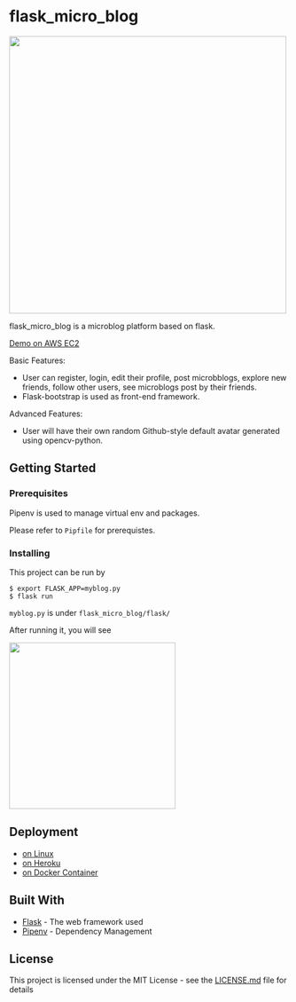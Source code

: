 # flask_micro_blog

<img src="https://raw.githubusercontent.com/josephzxy/pic/master/Screen%20Shot%202018-07-25%20at%209.46.50%20AM.png" height=500>

flask_micro_blog is a microblog platform based on flask.

[Demo on AWS EC2](54.95.179.201)

Basic Features:
- User can register, login, edit their profile, post microbblogs, explore new friends, follow other users, see microblogs post by their friends.
- Flask-bootstrap is used as front-end framework.

Advanced Features:
- User will have their own random Github-style default avatar generated using opencv-python.
 

## Getting Started
### Prerequisites
Pipenv is used to manage virtual env and packages.

Please refer to `Pipfile` for prerequistes.

### Installing

This project can be run by

```
$ export FLASK_APP=myblog.py 
$ flask run
```

`myblog.py` is under `flask_micro_blog/flask/`

After running it, you will see

<img src="https://raw.githubusercontent.com/josephzxy/pic/master/Screen%20Shot%202018-07-19%20at%202.57.49%20PM.png" height=300>

## Deployment

- [on Linux](https://blog.miguelgrinberg.com/post/the-flask-mega-tutorial-part-xvii-deployment-on-linux)
- [on Heroku](https://blog.miguelgrinberg.com/post/the-flask-mega-tutorial-part-xviii-deployment-on-heroku)
- [on Docker Container](https://blog.miguelgrinberg.com/post/the-flask-mega-tutorial-part-xix-deployment-on-docker-containers)

## Built With

* [Flask](http://flask.pocoo.org/) - The web framework used
* [Pipenv](https://docs.pipenv.org/) - Dependency Management


## License

This project is licensed under the MIT License - see the [LICENSE.md](LICENSE.md) file for details

